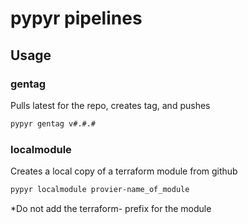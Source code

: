 # pypyr pipelines

## Usage

### gentag

Pulls latest for the repo, creates tag, and pushes

```bash
pypyr gentag v#.#.#
```

### localmodule

Creates a local copy of a terraform module from github

```bash
pypyr localmodule provier-name_of_module
```

*Do not add the terraform- prefix for the module
